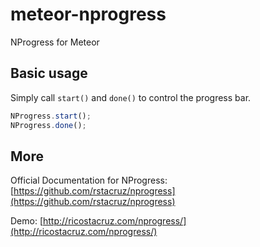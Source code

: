 meteor-nprogress
================

NProgress for Meteor

Basic usage
-------------

Simply call `start()` and `done()` to control the progress bar.

~~~ js
NProgress.start();
NProgress.done();
~~~

More
-----------

Official Documentation for NProgress: [https://github.com/rstacruz/nprogress](https://github.com/rstacruz/nprogress)

Demo: [http://ricostacruz.com/nprogress/](http://ricostacruz.com/nprogress/)

